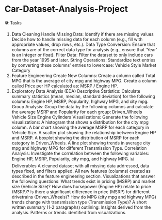 # Car-Dataset-Analysis-Project

🛠️ Tasks
1. Data Cleaning
Handle Missing Data:
Identify if there are missing values
Decide how to handle missing data for each column (e.g., fill with appropriate values, drop rows, etc.).
Data Type Conversion:
Ensure that columns are of the correct data type for analysis (e.g., ensure that 'Year' is an integer or float).
Filter Data:
Filter the dataset to only include cars from the year 1995 and later.
String Operations:
Standardize text entries by converting these columns' entries to lowercase:
Vehicle Style
Market Category
2. Feature Engineering
Create New Columns:
Create a column called Total MPG that is the average of city mpg and highway MPG.
Create a column called Price per HP calculated as:
MSRP / Engine HP.
3. Exploratory Data Analysis (EDA)
Descriptive Statistics:
Calculate summary statistics (mean, median, standard deviation) for the following columns:
Engine HP, MSRP, Popularity, highway MPG, and city mpg.
Group Analysis:
Group the data by the following columns and calculate the average MSRP and Popularity for each group:
Driven_Wheels
Vehicle Size
Engine Cylinders
Visualizations:
Generate the following visualizations:
A histogram that shows a distribution for the city mpg column.
A bar chart showing the average MSRP for each category in Vehicle Size.
A scatter plot showing the relationship between Engine HP and MSRP.
A boxplot showing the distribution of MSRP for each category in Driven_Wheels.
A line plot showing trends in average city mpg and highway MPG for different Transmission Type.
Correlation Analysis:
Investigate the correlation between the following variables:
Engine HP, MSRP, Popularity, city mpg, and highway MPG.
📊 Deliverables
A cleaned dataset with all missing data addressed, data types fixed, and filters applied.
All new features (columns) created as described in the feature engineering section.
Visualizations that answer the following questions:
What trends exist in pricing (MSRP) and market size (Vehicle Size)?
How does horsepower (Engine HP) relate to price (MSRP)?
Is there a significant difference in price (MSRP) for different drivetrains (Driven_Wheels)?
How do MPG (city mpg and highway MPG) trends change with transmission type (Transmission Type)?
A short written summary (1-2 paragraphs) outlining:
Insights derived from the analysis.
Patterns or trends identified from visualizations.
